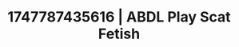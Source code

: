 ---
categories:
- Pussy eating
- Anal
- Whispered desires
- Close contact
- Digital erotica realm
image: /assets/images/1747787435616.jpg
layout: post
seo:
  description: Featured content with sensual ABDL Play, Scat Fetish. HD images available.
  keywords: ABDL Play, Scat Fetish
  og_image: /assets/images/1747787435616.jpg
  schema_type: VisualArtwork
tags:
- ABDL Play
- Scat Fetish
- '#1747787435616'
title: 1747787435616 | ABDL Play Scat Fetish
---